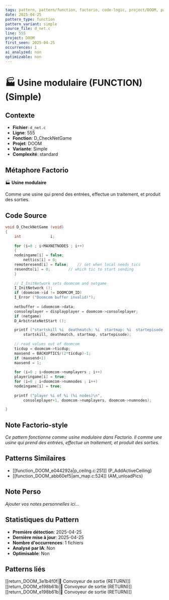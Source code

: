 ```yaml
---
tags: pattern, pattern/function, factorio, code-logic, project/DOOM, pattern/variant/simple
date: 2025-04-25
pattern_type: function
pattern_variant: simple
source_file: d_net.c
line: 555
project: DOOM
first_seen: 2025-04-25
occurrences: 1
ai_analyzed: non
optimizable: non
---
```


# 🏭 Usine modulaire (FUNCTION) (Simple)

## Contexte
- **Fichier**: `d_net.c`
- **Ligne**: 555
- **Fonction**: D_CheckNetGame
- **Projet**: DOOM
- **Variante**: Simple
- **Complexité**: standard

## Métaphore Factorio
🏭 **Usine modulaire**

Comme une usine qui prend des entrées, effectue un traitement, et produit des sorties.

## Code Source
```c
void D_CheckNetGame (void)
{
    int             i;
	
    for (i=0 ; i<MAXNETNODES ; i++)
    {
	nodeingame[i] = false;
       	nettics[i] = 0;
	remoteresend[i] = false;	// set when local needs tics
	resendto[i] = 0;		// which tic to start sending
    }
	
    // I_InitNetwork sets doomcom and netgame
    I_InitNetwork ();
    if (doomcom->id != DOOMCOM_ID)
	I_Error ("Doomcom buffer invalid!");
    
    netbuffer = &doomcom->data;
    consoleplayer = displayplayer = doomcom->consoleplayer;
    if (netgame)
	D_ArbitrateNetStart ();

    printf ("startskill %i  deathmatch: %i  startmap: %i  startepisode: %i\n",
	    startskill, deathmatch, startmap, startepisode);
	
    // read values out of doomcom
    ticdup = doomcom->ticdup;
    maxsend = BACKUPTICS/(2*ticdup)-1;
    if (maxsend<1)
	maxsend = 1;
			
    for (i=0 ; i<doomcom->numplayers ; i++)
	playeringame[i] = true;
    for (i=0 ; i<doomcom->numnodes ; i++)
	nodeingame[i] = true;
	
    printf ("player %i of %i (%i nodes)\n",
	    consoleplayer+1, doomcom->numplayers, doomcom->numnodes);

}
```

## Note Factorio-style
*Ce pattern fonctionne comme usine modulaire dans Factorio. Il comme une usine qui prend des entrées, effectue un traitement, et produit des sorties.*

## Patterns Similaires
- [[function_DOOM_e044292a|p_ceilng.c:251]] (P_AddActiveCeiling)
- [[function_DOOM_abb60ef5|am_map.c:524]] (AM_unloadPics)

## Note Perso
*Ajouter vos notes personnelles ici...*

## Statistiques du Pattern
- **Première détection**: 2025-04-25
- **Dernière mise à jour**: 2025-04-25
- **Nombre d'occurrences**: 1 fichiers
- **Analysé par IA**: Non
- **Optimisable**: Non

## Patterns liés
[[return_DOOM_3e1b4f0f|🚚 Convoyeur de sortie (RETURN)]]
[[return_DOOM_e198b61b|🚚 Convoyeur de sortie (RETURN)]]
[[return_DOOM_e198b61b|🚚 Convoyeur de sortie (RETURN)]]
